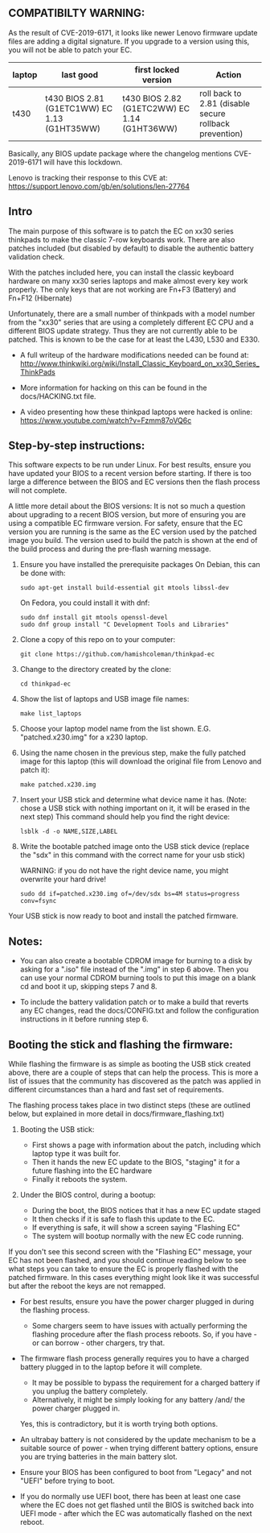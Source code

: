 
COMPATIBILTY WARNING:
---------------------

As the result of CVE-2019-6171, it looks like newer Lenovo firmware update
files are adding a digital signature.  If you upgrade to a version using
this, you will not be able to patch your EC.

| laptop | last good | first locked version | Action |
| ------ | --------- | -------------------- | ------ |
| t430   | t430 BIOS 2.81 (G1ETC1WW) EC 1.13 (G1HT35WW) | t430 BIOS 2.82 (G1ETC2WW) EC 1.14 (G1HT36WW) | roll back to 2.81 (disable secure rollback prevention) |

Basically, any BIOS update package where the changelog mentions CVE-2019-6171
will have this lockdown.

Lenovo is tracking their response to this CVE at:
    https://support.lenovo.com/gb/en/solutions/len-27764

Intro
-----

The main purpose of this software is to patch the EC on xx30 series thinkpads
to make the classic 7-row keyboards work.  There are also patches included (but
disabled by default) to disable the authentic battery validation check.

With the patches included here, you can install the classic keyboard
hardware on many xx30 series laptops and make almost every key work properly.
The only keys that are not working are Fn+F3 (Battery) and Fn+F12 (Hibernate)

Unfortunately, there are a small number of thinkpads with a model number
from the "xx30" series that are using a completely different EC CPU and
a different BIOS update strategy.  Thus they are not currently able to
be patched.  This is known to be the case for at least the L430, L530
and E330.

* A full writeup of the hardware modifications needed can be found at:
    http://www.thinkwiki.org/wiki/Install_Classic_Keyboard_on_xx30_Series_ThinkPads

* More information for hacking on this can be found in the docs/HACKING.txt
  file.

* A video presenting how these thinkpad laptops were hacked is online:
    https://www.youtube.com/watch?v=Fzmm87oVQ6c

Step-by-step instructions:
--------------------------

This software expects to be run under Linux.  For best results, ensure you
have updated your BIOS to a recent version before starting.  If there is too
large a difference between the BIOS and EC versions then the flash process
will not complete.

A little more detail about the BIOS versions:
It is not so much a question about upgrading to a recent BIOS version, but
more of ensuring you are using a compatible EC firmware version.  For
safety, ensure that the EC version you are running is the same as the EC
version used by the patched image you build.  The version used to build
the patch is shown at the end of the build process and during the pre-flash
warning message.

1. Ensure you have installed the prerequisite packages
   On Debian, this can be done with:

    ```
    sudo apt-get install build-essential git mtools libssl-dev
    ```

   On Fedora, you could install it with dnf:

    ```
    sudo dnf install git mtools openssl-devel
    sudo dnf group install "C Development Tools and Libraries"
    ```
    

2. Clone a copy of this repo on to your computer:

    ```
    git clone https://github.com/hamishcoleman/thinkpad-ec
    ```

3. Change to the directory created by the clone:

    ```
    cd thinkpad-ec
    ```

4. Show the list of laptops and USB image file names:

    ```
    make list_laptops
    ```

5. Choose your laptop model name from the list shown.
   E.G. "patched.x230.img" for a x230 laptop.

6. Using the name chosen in the previous step, make the fully
   patched image for this laptop (this will download the original
   file from Lenovo and patch it):

    ```
    make patched.x230.img
    ```

7. Insert your USB stick and determine what device name it has.
   (Note: chose a USB stick with nothing important on it, it will
   be erased in the next step) This command should help you find the
   right device:

    ```
    lsblk -d -o NAME,SIZE,LABEL
    ```

8. Write the bootable patched image onto the USB stick device (replace
   the "sdx" in this command with the correct name for your usb stick)

   WARNING: if you do not have the right device name, you might overwrite
   your hard drive!

   ```
   sudo dd if=patched.x230.img of=/dev/sdx bs=4M status=progress conv=fsync
   ```

Your USB stick is now ready to boot and install the patched firmware.


Notes:
------

* You can also create a bootable CDROM image for burning to a disk
  by asking for a ".iso" file instead of the ".img" in step 6 above.
  Then you can use your normal CDROM burning tools to put this image on
  a blank cd and boot it up, skipping steps 7 and 8.

* To include the battery validation patch or to make a build that
  reverts any EC changes, read the docs/CONFIG.txt and follow
  the configuration instructions in it before running step 6.


Booting the stick and flashing the firmware:
--------------------------------------------

While flashing the firmware is as simple as booting the USB stick
created above, there are a couple of steps that can help the process.
This is more a list of issues that the community has discovered as the
patch was applied in different circumstances than a hard and fast set
of requirements.

The flashing process takes place in two distinct steps (these are outlined
below, but explained in more detail in docs/firmware_flashing.txt)

1. Booting the USB stick:
   * First shows a page with information about the patch, including
     which laptop type it was built for.
   * Then it hands the new EC update to the BIOS, "staging" it for
     a future flashing into the EC hardware
   * Finally it reboots the system.

1. Under the BIOS control, during a bootup:
   * During the boot, the BIOS notices that it has a new EC update staged
   * It then checks if it is safe to flash this update to the EC.
   * If everything is safe, it will show a screen saying "Flashing EC"
   * The system will bootup normally with the new EC code running.

If you don't see this second screen with the "Flashing EC" message,
your EC has not been flashed, and you should continue reading below to
see what steps you can take to ensure the EC is properly flashed with
the patched firmware.  In this cases everything might look like it was
successful but after the reboot the keys are not remapped.

* For best results, ensure you have the power charger plugged in during
  the flashing process.

  * Some chargers seem to have issues with actually performing the flashing
    procedure after the flash process reboots.  So, if you have - or can
    borrow - other chargers, try that.

* The firmware flash process generally requires you to have a charged
  battery plugged in to the laptop before it will complete.

  * It may be possible to bypass the requirement for a charged battery
    if you unplug the battery completely.
  * Alternatively, it might be simply looking for any battery /and/
    the power charger plugged in.

  Yes, this is contradictory, but it is worth trying both options.

* An ultrabay battery is not considered by the update mechanism to be
  a suitable source of power - when trying different battery options,
  ensure you are trying batteries in the main battery slot.

* Ensure your BIOS has been configured to boot from "Legacy" and not
  "UEFI" before trying to boot.

* If you do normally use UEFI boot, there has been at least one case where
  the EC does not get flashed until the BIOS is switched back into UEFI
  mode - after which the EC was automatically flashed on the next reboot.
